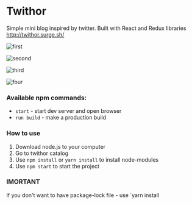 # Twithor

Simple mini blog inspired by twitter. Built with React and Redux libraries http://twithor.surge.sh/

![first](https://i.imgur.com/vykykvk.png)

![second](https://i.imgur.com/oXCjdcH.png)

![third](https://i.imgur.com/YqCR4JP.png)

![four](https://i.imgur.com/3UEUpev.png)


### Available npm commands:

- `start` - start dev server and open browser
- `run build` - make a production build

### How to use

1.  Download node.js to your computer
2.  Go to twithor catalog
3.  Use `npm install` or `yarn install` to install node-modules
4.  Use `npm start` to start the project

### IMORTANT

If you don't want to have package-lock file - use `yarn install

